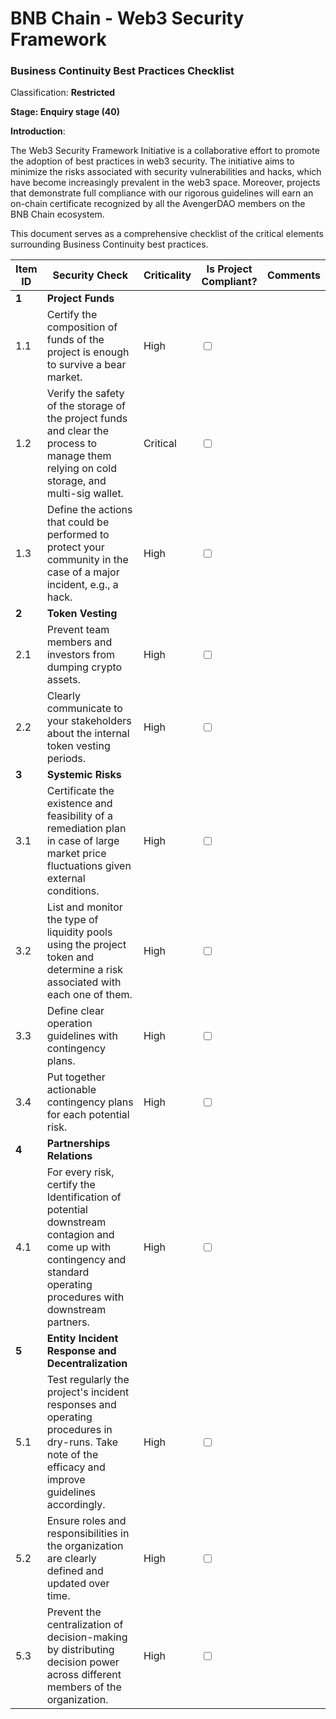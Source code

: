 # BNB Chain - Web3 Security Framework

### Business Continuity Best Practices Checklist

Classification: **Restricted**

**Stage: Enquiry stage (40)**

**Introduction**:

The Web3 Security Framework Initiative is a collaborative effort to promote the adoption of best practices in web3 security. The initiative aims to minimize the risks associated with security vulnerabilities and hacks, which have become increasingly prevalent in the web3 space. Moreover, projects that demonstrate full compliance with our rigorous guidelines will earn an on-chain certificate recognized by all the AvengerDAO members on the BNB Chain ecosystem.

This document serves as a comprehensive checklist of the critical elements surrounding Business Continuity best practices.

<table>
    <thead>
        <tr>
            <th>Item ID</th>
            <th>Security Check</th>
            <th>Criticality</th>
            <th>Is Project Compliant?</th>
            <th>Comments</th>
        </tr>
    </thead>
    <tbody>
    <!-- Project Funds -->
<tr>
    <td><strong>1</strong></td>
    <td><strong>Project Funds</strong></td>
    <td></td>
    <td></td>
    <td></td>
</tr>
<tr>
    <td>1.1</td>
    <td>Certify the composition of funds of the project is enough to survive a bear market.</td>
    <td>High</td>
    <td><input type="checkbox"></td>
    <td></td>
</tr>
<tr>
    <td>1.2</td>
    <td>Verify the safety of the storage of the project funds and clear the process to manage them relying on cold storage, and multi-sig wallet.</td>
    <td>Critical</td>
    <td><input type="checkbox"></td>
    <td></td>
</tr>
<tr>
    <td>1.3</td>
    <td>Define the actions that could be performed to protect your community in the case of a major incident, e.g., a hack.</td>
    <td>High</td>
    <td><input type="checkbox"></td>
    <td></td>
</tr>

<!-- Token Vesting -->
<tr>
    <td><strong>2</strong></td>
    <td><strong>Token Vesting</strong></td>
    <td></td>
    <td></td>
    <td></td>
</tr>
<tr>
    <td>2.1</td>
    <td>Prevent team members and investors from dumping crypto assets.</td>
    <td>High</td>
    <td><input type="checkbox"></td>
    <td></td>
</tr>
<tr>
    <td>2.2</td>
    <td>Clearly communicate to your stakeholders about the internal token vesting periods.</td>
    <td>High</td>
    <td><input type="checkbox"></td>
    <td></td>
</tr>

<!-- Systemic Risks -->
<tr>
    <td><strong>3</strong></td>
    <td><strong>Systemic Risks</strong></td>
    <td></td>
    <td></td>
    <td></td>
</tr>
<tr>
    <td>3.1</td>
    <td>Certificate the existence and feasibility of a remediation plan in case of large market price fluctuations given external conditions.</td>
    <td>High</td>
    <td><input type="checkbox"></td>
    <td></td>
<tr>
<tr>
    <td>3.2</td>
    <td>List and monitor the type of liquidity pools using the project token and determine a risk associated with each one of them.</td>
    <td>High</td>
    <td><input type="checkbox"></td>
    <td></td>
</tr>
<tr>
    <td>3.3</td>
    <td>Define clear operation guidelines with contingency plans.</td>
    <td>High</td>
    <td><input type="checkbox"></td>
    <td></td>
</tr>
<tr>
    <td>3.4</td>
    <td>Put together actionable contingency plans for each potential risk.</td>
    <td>High</td>
    <td><input type="checkbox"></td>
    <td></td>
    
</tr>
<!-- Partnerships Relations -->
<tr>
    <td><strong>4</strong></td>
    <td><strong>Partnerships Relations</strong></td>
    <td></td>
    <td></td>
    <td></td>
</tr>
<tr>
    <td>4.1</td>
    <td>For every risk, certify the Identification of potential downstream contagion and come up with contingency and standard operating procedures with downstream partners.</td>
    <td>High</td>
    <td><input type="checkbox"></td>
    <td></td>
</tr>

<!-- Entity Incident Response and Decentralization -->
<tr>
    <td><strong>5</strong></td>
    <td><strong>Entity Incident Response and Decentralization</strong></td>
    <td></td>
    <td></td>
    <td></td>
</tr>
<tr>
    <td>5.1</td>
    <td>Test regularly the project's incident responses and operating procedures in dry-runs. Take note of the efficacy and improve guidelines accordingly.</td>
    <td>High</td>
    <td><input type="checkbox"></td>
    <td></td>
<tr>
<tr>
    <td>5.2</td>
    <td>Ensure roles and responsibilities in the organization are clearly defined and updated over time.</td>
    <td>High</td>
    <td><input type="checkbox"></td>
    <td></td>
</tr>
<tr>
    <td>5.3</td>
    <td>Prevent the centralization of decision-making by distributing decision power across different members of the organization.</td>
    <td>High</td>
    <td><input type="checkbox"></td>
    <td></td>
</tr>
    </tbody>
</table>
